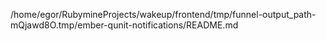 /home/egor/RubymineProjects/wakeup/frontend/tmp/funnel-output_path-mQjawd8O.tmp/ember-qunit-notifications/README.md